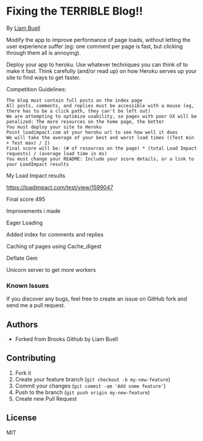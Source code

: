 # Fixing the TERRIBLE Blog!!


By [Liam Buell](https://github.com/Lbuell/)

Modify the app to improve performance of page loads, without letting the user experience suffer (eg: one comment per page is fast, but clicking through them all is annoying).

Deploy your app to heroku. Use whatever techniques you can think of to make it fast. Think carefully (and/or read up) on how Heroku serves up your site to find ways to get faster.

Competition Guidelines:

    The blog must contain full posts on the index page
    All posts, comments, and replies must be accessible with a mouse (eg, there has to be a click path, they can't be left out)
    We are attempting to optimize usability, so pages with poor UX will be penalized: The more resources on the home page, the better
    You must deploy your site to Heroku
    Point loadimpact.com at your heroku url to see how well it does
    We will take the average of your best and worst load times ((Test min + Test max) / 2)
    Final score will be: (# of resources on the page) * (total Load Impact requests) / (average load time in ms)
    You must change your README: Include your score details, or a link to your LoadImpact results

My Load Impact results

https://loadimpact.com/test/view/1599047

Final score 495

Improvements i made

Eager Loading

Added index for comments and replies

Caching of pages using Cache_digest

Deflate Gem

Unicorn server to get more workers


### Known Issues

If you discover any bugs, feel free to create an issue on GitHub fork and
send me a pull request.

## Authors



* Forked from Brooks Github by Liam Buell


## Contributing

1. Fork it
2. Create your feature branch (`git checkout -b my-new-feature`)
3. Commit your changes (`git commit -am 'Add some feature'`)
4. Push to the branch (`git push origin my-new-feature`)
5. Create new Pull Request


## License

MIT
